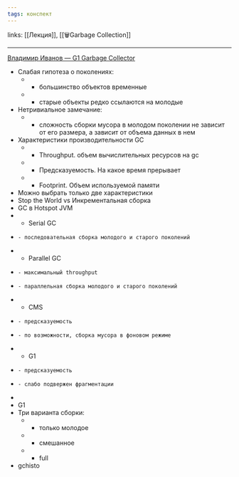 ```yaml
---
tags: конспект
---
```

links: [[Лекция]], [[🗑Garbage Collection]]

---

[Владимир Иванов — G1 Garbage Collector](https://www.youtube.com/watch?v=iGRfyhE02lA)


- Слабая гипотеза о поколениях:
    - - большинство объектов временные
    - - старые объекты редко ссылаются на молодые
- Нетривиальное замечание:
    -  - сложность сборки мусора в молодом поколении не зависит от его размера, а зависит от объема данных в нем
- Характеристики производительности GC
    - - Throughput. объем вычислительных ресурсов на gc
    - - Предсказуемость. На какое время прерывает
    - - Footprint. Объем используемой памяти
- Можно выбрать только две характеристики
- Stop the World vs Инкрементальная сборка
- GC в Hotspot JVM
- - Serial GC
-     - последовательная сборка молодого и старого поколений
- - Parallel GC
-     - максимальный throughput
-     - параллельная сборка молодого и старого поколений
- - CMS
-     - предсказуемость
-     - по возможности, сборка мусора в фоновом режиме
- - G1
-     - предсказуемость
-     - слабо подвержен фрагментации
- 
- G1
- Три варианта сборки:
    - - только молодое
    - - смешанное
    - - full
- gchisto
